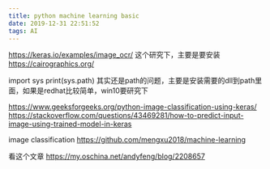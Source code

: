 ```yaml
---
title: python machine learning basic
date: 2019-12-31 22:51:52
tags: AI
---
```



https://keras.io/examples/image_ocr/
这个研究下，主要是要安装  https://cairographics.org/

import sys
print(sys.path)
其实还是path的问题，主要是安装需要的dll到path里面，如果是redhat比较简单，win10要研究下

https://www.geeksforgeeks.org/python-image-classification-using-keras/
https://stackoverflow.com/questions/43469281/how-to-predict-input-image-using-trained-model-in-keras

image classification
https://github.com/mengxu2018/machine-learning

看这个文章
https://my.oschina.net/andyfeng/blog/2208657